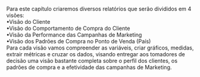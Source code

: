 Para este capítulo criaremos diversos relatórios que serão divididos em 4 visões:<br>
•Visão do Cliente<br>
•Visão do Comportamento de Compra do Cliente<br>
•Visão da Performance das Campanhas de Marketing<br>
•Visão dos Padrões de Compra no Ponto de Venda (País)<br>
Para cada visão vamos compreender as variáveis, criar gráficos, medidas, extrair métricas e cruzar os dados, visando entregar aos tomadores de decisão uma visão bastante completa sobre o perfil dos clientes, os padrões de compra e a efetividade das campanhas de Marketing.
